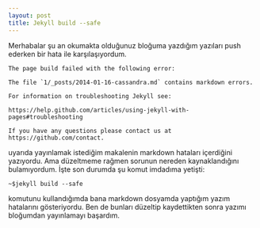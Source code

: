 ```yaml
---
layout: post
title: Jekyll build --safe
---
```


Merhabalar şu an okumakta olduğunuz bloğuma yazdığım yazıları push ederken bir hata ile karşılaşıyordum.  


	The page build failed with the following error:

	The file `1/_posts/2014-01-16-cassandra.md` contains markdown errors.

	For information on troubleshooting Jekyll see:

  	https://help.github.com/articles/using-jekyll-with-pages#troubleshooting

	If you have any questions please contact us at https://github.com/contact.  

uyarıda yayınlamak istediğim makalenin markdown hataları içerdiğini yazıyordu. Ama düzeltmeme rağmen sorunun nereden kaynaklandığını bulamıyordum. İşte son durumda şu komut imdadıma yetişti:  

	~$jekyll build --safe  

komutunu kullandığımda bana markdown dosyamda yaptığım yazım hatalarını gösteriyordu. Ben de bunları düzeltip kaydettikten sonra yazımı bloğumdan yayınlamayı başardım. 

